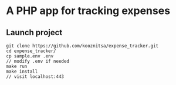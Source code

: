 # A PHP app for tracking expenses

## Launch project

```shell
git clone https://github.com/kooznitsa/expense_tracker.git
cd expense_tracker/
cp sample.env .env
// modify .env if needed
make run
make install
// visit localhost:443
```
